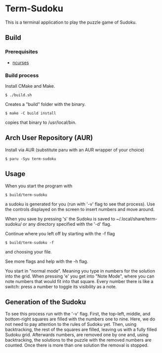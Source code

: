 # Term-Sudoku

This is a terminal application to play the puzzle game of Sudoku.

## Build

### Prerequisites

- [ncurses](https://invisible-island.net/ncurses/ncurses.html)

### Build process

Install CMake and Make.

`$ ./build.sh`

Creates a "build" folder with the binary.

`$ make -C build install`

copies that binary to /usr/local/bin.

## Arch User Repository (AUR)

Install via AUR (substitute paru with an AUR wrapper of your choice)

`$ paru -Syu term-sudoku`

## Usage

When you start the program with

`$ build/term-sudoku`

a sudoku is generated for you (run with '-v' flag to see that process). Use
the controls displayed on the screen to insert numbers and move around.

When you save by pressing 's' the Sudoku is saved to ~/.local/share/term-sudoku/
or any directory specified with the '-d' flag.

Continue where you left off by starting with the -f flag

`$ build/term-sudoku -f`

and choosing your file.

See more flags and help with the -h flag.

You start in "normal mode". Meaning you type in numbers for the solution into
the grid. When pressing 'e' you get into "Note Mode", where you can note numbers
that would fit into that square. Every number there is like a switch: press a
number to toggle its visibility as a note.

## Generation of the Sudoku

To see this process run with the '-v' flag. First, the top-left, middle,
and bottom-right squares are filled with the numbers one to nine.
Here, we do not need to pay attention to the rules of Sudoku yet.
Then, using backtracking, the rest of the squares are filled, leaving
us with a fully filled Sudoku grid. Afterwards numbers, are removed one by one
and, using backtracking, the solutions to the puzzle with the removed numbers
are counted. Once there is more than one solution the removal is stopped.
